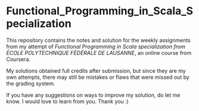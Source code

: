 # Functional_Programming_in_Scala_Specialization

This repository contains the notes and solution for the weekly assignments from my attempt of *Functional Programming in Scala specialization from ÉCOLE POLYTECHNIQUE FÉDÉRALE DE LAUSANNE*, an online course from Coursera.

My solutions obtained full credits after submission, but since they are my own attempts, there may still be mistakes or flaws that were missed out by the grading system. 

If you have any suggestions on ways to improve my solution, do let me know. I would love to learn from you. Thank you :)

